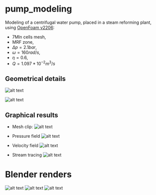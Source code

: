 # pump_modeling
Modeling of a centrifugal water pump, placed in a steam reforming plant, using [OpenFoam v2206](https://www.openfoam.com/news/main-news/openfoam-v2206):
- 7Mln cells mesh,
- MRF zone, 
- $\Delta p = 2.1 bar$,
- $\omega = 160 rad/s$,
- $\eta = 0.6$,
- $Q = 1.097*10^{-2} m^3/s$

## Geometrical details
![alt text](https://github.com/sommaa/pump_modeling/blob/main/images/Rotor.jpeg)

![alt text](https://github.com/sommaa/pump_modeling/blob/main/images/casing.jpeg)

## Graphical results
- Mesh clip:
![alt text](https://github.com/sommaa/pump_modeling/blob/main/images/PUMP_mesh.png)

- Pressure field
![alt text](https://github.com/sommaa/pump_modeling/blob/main/images/PUMP_pressure.png)

- Velocity field
![alt text](https://github.com/sommaa/pump_modeling/blob/main/images/PUMP_vel.png)

- Stream tracing
![alt text](https://github.com/sommaa/pump_modeling/blob/main/images/PUMP_steamtrac.png)

# Blender renders
![alt text](https://github.com/sommaa/pump_modeling/blob/main/images/girante%202.png)
![alt text](https://github.com/sommaa/pump_modeling/blob/main/images/girante%20e%20vol.png)
![alt text](https://github.com/sommaa/pump_modeling/blob/main/images/voluta%202.png)
